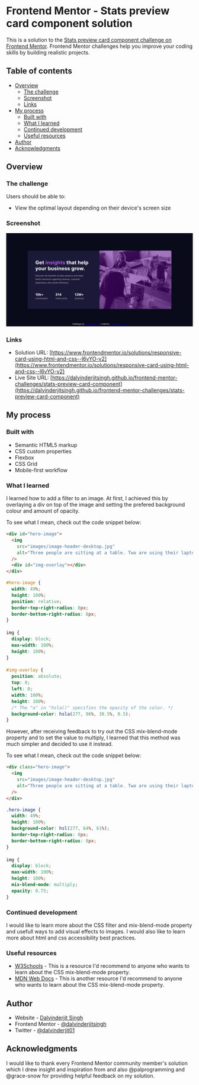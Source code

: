 # Frontend Mentor - Stats preview card component solution

This is a solution to the [Stats preview card component challenge on Frontend Mentor](https://www.frontendmentor.io/challenges/stats-preview-card-component-8JqbgoU62). Frontend Mentor challenges help you improve your coding skills by building realistic projects.

## Table of contents

- [Overview](#overview)
  - [The challenge](#the-challenge)
  - [Screenshot](#screenshot)
  - [Links](#links)
- [My process](#my-process)
  - [Built with](#built-with)
  - [What I learned](#what-i-learned)
  - [Continued development](#continued-development)
  - [Useful resources](#useful-resources)
- [Author](#author)
- [Acknowledgments](#acknowledgments)

## Overview

### The challenge

Users should be able to:

- View the optimal layout depending on their device's screen size

### Screenshot

![](./screenshot.png)

### Links

- Solution URL: [https://www.frontendmentor.io/solutions/responsive-card-using-html-and-css--l6vYO-v2](https://www.frontendmentor.io/solutions/responsive-card-using-html-and-css--l6vYO-v2)
- Live Site URL: [https://dalvinderjitsingh.github.io/frontend-mentor-challenges/stats-preview-card-component](https://dalvinderjitsingh.github.io/frontend-mentor-challenges/stats-preview-card-component)

## My process

### Built with

- Semantic HTML5 markup
- CSS custom properties
- Flexbox
- CSS Grid
- Mobile-first workflow

### What I learned

I learned how to add a filter to an image. At first, I achieved this by overlaying a div on top of the image and setting the prefered background colour and amount of opacity.

To see what I mean, check out the code snippet below:

```html
<div id="hero-image">
  <img
    src="images/image-header-desktop.jpg"
    alt="Three people are sitting at a table. Two are using their laptops and another is smiling while looking towards their left."
  />
  <div id="img-overlay"></div>
</div>
```

```css
#hero-image {
  width: 49%;
  height: 100%;
  position: relative;
  border-top-right-radius: 8px;
  border-bottom-right-radius: 8px;
}

img {
  display: block;
  max-width: 100%;
  height: 100%;
}

#img-overlay {
  position: absolute;
  top: 0;
  left: 0;
  width: 100%;
  height: 100%;
  /* The "a" in "hsla()" specifies the opacity of the color. */
  background-color: hsla(277, 96%, 30.5%, 0.5);
}
```

However, after receiving feedback to try out the CSS mix-blend-mode property and to set the value to multiply, I learned that this method was much simpler and decided to use it instead.

To see what I mean, check out the code snippet below:

```html
<div class="hero-image">
  <img
    src="images/image-header-desktop.jpg"
    alt="Three people are sitting at a table. Two are using their laptops and another is smiling while looking towards their left."
  />
</div>
```

```css
.hero-image {
  width: 49%;
  height: 100%;
  background-color: hsl(277, 64%, 61%);
  border-top-right-radius: 8px;
  border-bottom-right-radius: 8px;
}

img {
  display: block;
  max-width: 100%;
  height: 100%;
  mix-blend-mode: multiply;
  opacity: 0.75;
}
```

### Continued development

I would like to learn more about the CSS filter and mix-blend-mode property and usefull ways to add visual effects to images. I would also like to learn more about html and css accessibility best practices.

### Useful resources

- [W3Schools](https://www.w3schools.com/cssref/pr_mix-blend-mode.asp) - This is a resource I'd recommend to anyone who wants to learn about the CSS mix-blend-mode property.
- [MDN Web Docs](https://developer.mozilla.org/en-US/docs/Web/CSS/mix-blend-mode) - This is another resource I'd recommend to anyone who wants to learn about the CSS mix-blend-mode property.

## Author

- Website - [Dalvinderjit Singh](https://dalvinderjitsingh.github.io/)
- Frontend Mentor - [@dalvinderjitsingh](https://www.frontendmentor.io/profile/dalvinderjitsingh)
- Twitter - [@dalvinderjit01](https://twitter.com/dalvinderjit01)

## Acknowledgments

I would like to thank every Frontend Mentor community member's solution which I drew insight and inspiration from and also @palprogramming and @grace-snow for providing helpful feedback on my solution.
